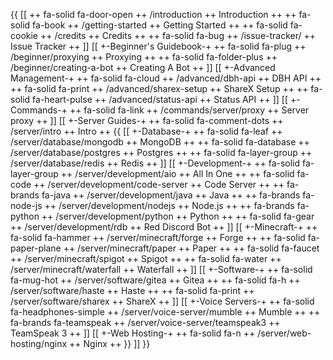 {{
[[
++ fa-solid fa-door-open ++ /introduction ++ Introduction ++
++ fa-solid fa-book ++ /getting-started ++ Getting Started ++
++ fa-solid fa-cookie ++ /credits ++ Credits ++
++ fa-solid fa-bug ++ /issue-tracker/ ++ Issue Tracker ++
]]
[[ +-Beginner's Guidebook-+
++ fa-solid fa-plug ++ /beginner/proxying ++ Proxying ++
++ fa-solid fa-folder-plus ++ /beginner/creating-a-bot ++ Creating A Bot ++
]]
[[ +-Advanced Management-+
++ fa-solid fa-cloud ++ /advanced/dbh-api ++ DBH API ++
++ fa-solid fa-print ++ /advanced/sharex-setup ++ ShareX Setup ++
++ fa-solid fa-heart-pulse ++ /advanced/status-api ++ Status API ++ 
]]
[[ +-Commands-+
++ fa-solid fa-link ++ /commands/server/proxy ++ Server proxy ++
]]
[[ +-Server Guides-+
++ fa-solid fa-comment-dots ++ /server/intro ++ Intro ++
{{
[[ +-Database-+
++ fa-solid fa-leaf ++ /server/database/mongodb ++ MongoDB ++
++ fa-solid fa-database ++ /server/database/postgres ++ Postgres ++
++ fa-solid fa-layer-group ++ /server/database/redis ++ Redis ++
]]
[[ +-Development-+
++ fa-solid fa-layer-group ++ /server/development/aio ++ All In One ++
++ fa-solid fa-code ++ /server/development/code-server ++ Code Server ++
++ fa-brands fa-java ++ /server/development/java ++ Java ++
++ fa-brands fa-node-js ++ /server/development/nodejs ++ Node.js ++
++ fa-brands fa-python ++ /server/development/python ++ Python ++
++ fa-solid fa-gear ++ /server/development/rdb ++ Red Discord Bot ++
]]
[[ +-Minecraft-+
++ fa-solid fa-hammer ++ /server/minecraft/forge ++ Forge ++
++ fa-solid fa-paper-plane ++ /server/minecraft/paper ++ Paper ++
++ fa-solid fa-faucet ++ /server/minecraft/spigot ++ Spigot ++
++ fa-solid fa-water ++ /server/minecraft/waterfall ++ Waterfall ++
]]
[[ +-Software-+
++ fa-solid fa-mug-hot ++ /server/software/gitea ++ Gitea ++
++ fa-solid fa-h ++ /server/software/haste ++ Haste ++
++ fa-solid fa-print ++ /server/software/sharex ++ ShareX ++
]]
[[ +-Voice Servers-+
++ fa-solid fa-headphones-simple ++ /server/voice-server/mumble ++ Mumble ++
++ fa-brands fa-teamspeak ++ /server/voice-server/teamspeak3 ++ TeamSpeak 3 ++
]]
[[ +-Web Hosting-+
++ fa-solid fa-n ++ /server/web-hosting/nginx ++ Nginx ++
}}
]]
}}
